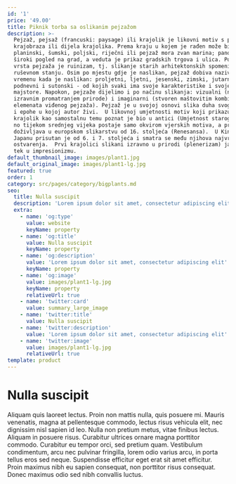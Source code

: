 ```yaml
---
id: '1'
price: '49.00'
title: Piknik torba sa oslikanim pejzažom
description: >-
  Pejzaž, pejsaž (francuski: paysage) ili krajolik je likovni motiv s prikazom
  krajobraza ili dijela krajolika. Prema kraju u kojem je rađen može biti:
  planinski, šumski, poljski, riječni ili pejzaž mora zvan marina; panorama je
  široki pogled na grad, a veduta je prikaz gradskih trgova i ulica. Posebna
  vrsta pejzaža je ruinizam, tj. slikanje starih arhitektonskih spomenika u
  ruševnom stanju. Osim po mjestu gdje je naslikan, pejzaž dobiva nazive i po
  vremenu kada je naslikan: proljetni, ljetni, jesenski, zimski, jutarnji,
  podnevni i sutonski - od kojih svaki ima svoje karakteristike i svoje
  majstore. Napokon, pejzaže dijelimo i po načinu slikanja: vizualni (nastao
  izravnim promatranjem prirode) i imaginarni (stvoren maštovitim kombiniranjem
  elemenata viđenog pejzaža). Pejzaž je u svojoj osnovi slika duha svoga autora
  i epohe u kojoj autor živi.  U likovnoj umjetnosti motiv koji prikazuje
  krajolik kao samostalnu temu poznat je bio u antici (Umjetnost starog Rima),
  no tijekom srednjeg vijeka postaje samo okvirom vjerskih motiva, a preporod
  doživljava u europskom slikarstvu od 16. stoljeća (Renesansa).  U Kini i
  Japanu prisutan je od 6. i 7. stoljeća i smatra se među njihova najvrednija
  ostvarenja.  Prvi krajolici slikani izravno u prirodi (plenerizam) javljaju se
  tek u impresionizmu. 
default_thumbnail_image: images/plant1.jpg
default_original_image: images/plant1-lg.jpg
featured: true
order: 1
category: src/pages/category/bigplants.md
seo:
  title: Nulla suscipit
  description: 'Lorem ipsum dolor sit amet, consectetur adipiscing elit'
  extra:
    - name: 'og:type'
      value: website
      keyName: property
    - name: 'og:title'
      value: Nulla suscipit
      keyName: property
    - name: 'og:description'
      value: 'Lorem ipsum dolor sit amet, consectetur adipiscing elit'
      keyName: property
    - name: 'og:image'
      value: images/plant1-lg.jpg
      keyName: property
      relativeUrl: true
    - name: 'twitter:card'
      value: summary_large_image
    - name: 'twitter:title'
      value: Nulla suscipit
    - name: 'twitter:description'
      value: 'Lorem ipsum dolor sit amet, consectetur adipiscing elit'
    - name: 'twitter:image'
      value: images/plant1-lg.jpg
      relativeUrl: true
template: product
---
```


# Nulla suscipit

Aliquam quis laoreet lectus. Proin non mattis nulla, quis posuere mi. Mauris venenatis, magna at pellentesque commodo, lectus risus vehicula elit, nec dignissim nisl sapien id leo. Nulla non pretium metus, vitae finibus lectus. Aliquam in posuere risus. Curabitur ultrices ornare magna porttitor commodo. Curabitur eu tempor orci, sed pretium quam. Vestibulum condimentum, arcu nec pulvinar fringilla, lorem odio varius arcu, in porta tellus eros sed neque. Suspendisse efficitur eget erat sit amet efficitur. Proin maximus nibh eu sapien consequat, non porttitor risus consequat. Donec maximus odio sed nibh convallis luctus.
